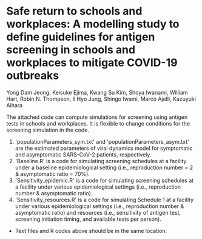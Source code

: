 # Safe return to schools and workplaces: A modelling study to define guidelines for antigen screening in schools and workplaces to mitigate COVID-19 outbreaks



Yong Dam Jeong, Keisuke Ejima, Kwang Su Kim, Shoya Iwanami, William Hart, Robin N. Thompson, Il Hyo Jung, Shingo Iwami, Marco Ajelli, Kazuyuki Aihara


The attached code can compute simulations for screening using antigen tests in schools and workplaces.
It is flexible to change conditions for the screening simulation in the code.

1) 'populationParameters_sym.txt' and 'populationParameters_asym.txt' are the estimated parameters of viral dynamics model for symptomatic and asymptomatic SARS-CoV-2 patients, respectively.
2) 'Baseline.R' is a code for simulating screening schedules at a facility under a baseline epidemiological setting (i.e., reproduction number = 2 & asymptomatic ratio = 70%).
3) 'Sensitivity_epidemic.R' is a code for simulating screening schedules at a facility under various epidemiological settings (i.e., reproduction number & asymptomatic ratio).
4) 'Sensitivity_resources.R' is a code for simulating Schedule 1 at a facility under various epidemiological settings (i.e., reproduction number & asymptomatic ratio) and resources (i.e., sensitivity of antigen test, screening initiation timing, and available tests per person).

* Text files and R codes above should be in the same location.
